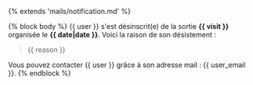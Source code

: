 {% extends 'mails/notification.md' %}

{% block body %}
{{ user }} s'est désinscrit(e) de la sortie **{{ visit }}** organisée le **{{ date|date }}**. Voici la raison de son désistement :

> {{ reason }}

Vous pouvez contacter {{ user }} grâce à son adresse mail : {{ user_email }}.
{% endblock %}

